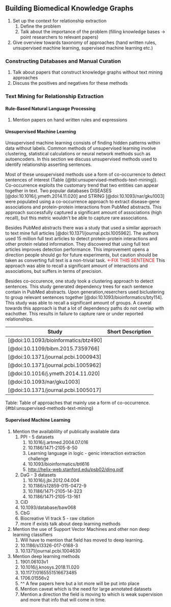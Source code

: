 ## Building Biomedical Knowledge Graphs

1. Set up the context for relationship extraction
	1. Define the problem
	2. Talk about the importance of the problem (filling knowledge bases -> point researchers to relevant papers)
2. Give overview towards taxonomy of approaches (hand written rules, unsupervised machine learning, supervised machine learning etc.)

### Constructing Databases and Manual Curation

1. Talk about papers that construct knowledge graphs without text mining approaches
2. Discuss the positives and negatives for these methods

### Text Mining for Relationship Extraction

#### Rule-Based Natural Language Processing

1. Mention papers on hand written rules and expressions

#### Unsupervised Machine Learning

Unsupervised machine learning consists of finding hidden patterns within data without labels.
Common methods of unsupervised learning involve clustering, statistical calculations or neural network methods such as autoencoders.
In this section we discuss unsupervised methods used to identify relationship asserting sentences. 

Most of these unsupervised methods use a form of co-occurrence to detect sentences of interest (Table {@tbl:unsupervised-methods-text-mining}).
Co-occurrence exploits the customary trend that two entities can appear together in text.
Two popular databases DISEASES [@doi:10.1016/j.ymeth.2014.11.020] and STRING [@doi:10.1093/nar/gku1003] were populated using a co-occurrence approach to extract disease-gene associations and protein-protein interactions from PubMed abstracts.
This approach successfully captured a significant amount of associations (high recall), but this metric wouldn't be able to capture rare associations.
 
Besides PubMed abstracts there was a study that used a similar approach to text mine full articles [@doi:10.1371/journal.pcbi.1005962].
The authors used 15 million full text articles to detect protein-protein interactions and other protein related information.
They discovered that using full text articles improves detection performance.
This improvement opens a direction people should go for future experiments, but caution should be taken as converting full text is a non-trivial task. <font color=red> <-FIX THIS SENTENCE </font>
This approach was able to recall a significant amount of interactions and associations, but suffers in terms of precision.

Besides co-occurence, one study took a clustering approach to detect sentences. 
This study generated dependency trees for each sentence contain in PubMed abstracts.
Upon generation,reserchers used biclustering to group relevant sentences together [@doi:10.1093/bioinformatics/bty114].
This study was able to recall a significant amount of groups.
A caveat towards this approach is that a lot of dependency paths do not overlap with eachother.
This results in failure to capture rare or under reported relationships.

| Study | Short Description |
| --- | --- |
| [@doi:10.1093/bioinformatics/btz490] | |
| [@doi:10.1109/bibm.2015.7359766] | | 
| [@doi:10.1371/journal.pcbi.1000943] | | 
| [@doi:10.1371/journal.pcbi.1005962]| |
| [@doi:10.1016/j.ymeth.2014.11.020] | |
| [@doi:10.1093/nar/gku1003]| | 
| [@doi:10.1371/journal.pcbi.1005017] | | 

Table: Table of approaches that mainly use a form of co-occurrence. {#tbl:unsupervised-methods-text-mining}

#### Supervised Machine Learning

1. Mention the availablility of publically available data
	1. PPI - 5 datasets 
	   1. 10.1016/j.artmed.2004.07.016 
	   2. 10.1186/1471-2105-8-50 
	   3. Learning language in logic - genic interaction extraction challenge
	   4. 10.1093/bioinformatics/btl616 
	   5. http://helix-web.stanford.edu/psb02/ding.pdf
	2. DaG - 3 datasets
	   1. 10.1016/j.jbi.2012.04.004 
	   2. 10.1186/s12859-015-0472-9
	   3. 10.1186/1471-2105-14-323 
	   4. 10.1186/1471-2105-13-161
	3. CiD 
	  1. 10.1093/database/baw068 
	4. CbG 
	  1. Biocreative VI track 5 - raw citation
	5. more if exists talk about deep learning methods
2. Mention the use of Support Vector Machines and other non deep learning classifiers
   1. Will have to mention that field has moved to deep learning.
   2. 10.1186/s13326-017-0168-3
   3. 10.1371/journal.pcbi.1004630
3. Mention deep learning methods
   1. 1901.06103v1
   2. 10.1016/j.knosys.2018.11.020
   3. 10.1177/0165551516673485
   4. 1706.01556v2
   5. ^^ A few papers here but a lot more will be put into place 
   6. Mention caveat which is the need for large annotated datasets
   7. Mention a direction the field is moving to which is weak supervision and more that info that will come in time.
